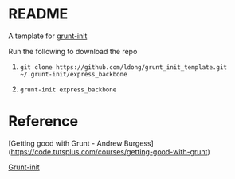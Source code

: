 # README

A template for [grunt-init](http://gruntjs.com/project-scaffolding)

Run the following to download the repo

1. `git clone https://github.com/ldong/grunt_init_template.git ~/.grunt-init/express_backbone`

2. `grunt-init express_backbone`

# Reference

[Getting good with Grunt - Andrew Burgess]
(https://code.tutsplus.com/courses/getting-good-with-grunt)

[Grunt-init](https://github.com/gruntjs/grunt-init)

